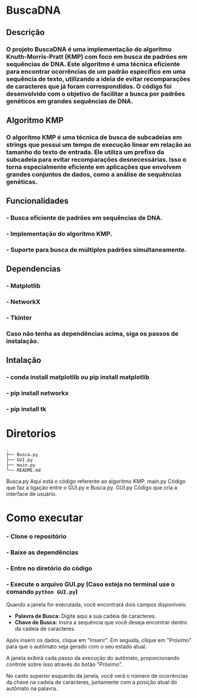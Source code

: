 # BuscaDNA

## Descrição

### O projeto BuscaDNA é uma implementação do algoritmo Knuth-Morris-Pratt (KMP) com foco em busca de padrões em sequências de DNA. Este algoritmo é uma técnica eficiente para encontrar ocorrências de um padrão específico em uma sequência de texto, utilizando a ideia de evitar recomparações de caracteres que já foram correspondidos. O código foi desenvolvido com o objetivo de facilitar a busca por padrões genéticos em grandes sequências de DNA.

## Algoritmo KMP

### O algoritmo KMP é uma técnica de busca de subcadeias em strings que possui um tempo de execução linear em relação ao tamanho do texto de entrada. Ele utiliza um prefixo da subcadeia para evitar recomparações desnecessárias. Isso o torna especialmente eficiente em aplicações que envolvem grandes conjuntos de dados, como a análise de sequências genéticas.

## Funcionalidades

### - Busca eficiente de padrões em sequências de DNA.
### - Implementação do algoritmo KMP.
### - Suporte para busca de múltiplos padrões simultaneamente.

## Dependencias

### - Matplotlib
### - NetworkX
### - Tkinter

### Caso não tenha as dependências acima, siga os passos de instalação.

## Intalação

### - conda install matplotlib ou pip install matplotlib
### - pip install networkx
### - pip install tk

# Diretorios
```
.
├── Busca.py
├── GUI.py
├── main.py
└── README.md
```
 Busca.py Aqui está o código referente ao algoritmo KMP.
 main.py Código que faz a ligação entre o GUI.py e Busca.py.
 GUI.py Código que cria a interface de usuário.
 
 # Como executar
 
 ### - Clone o repositório
 ### - Baixe as dependências
 ### - Entre no diretório do código
 ### - Execute o arquivo GUI.py (Caso esteja no terminal use o comando ```python GUI.py```)
Quando a janela for executada, você encontrará dois campos disponíveis:

- **Palavra de Busca:** Digite aqui a sua cadeia de caracteres.
- **Chave de Busca:** Insira a sequência que você deseja encontrar dentro da cadeia de caracteres.

Após inserir os dados, clique em "Inserir". Em seguida, clique em "Próximo" para que o autômato seja gerado com o seu estado atual.

A janela exibirá cada passo da execução do autômato, proporcionando controle sobre isso através do botão "Próximo".

No canto superior esquerdo da janela, você verá o número de ocorrências da chave na cadeia de caracteres, juntamente com a posição atual do autômato na palavra.
